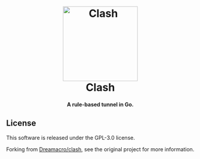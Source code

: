 <h1 align="center">
  <img src="https://github.com/fxzxmicah/clash-core/raw/main/docs/logo.png" alt="Clash" width="200">
  <br>Clash<br>
</h1>

<h4 align="center">A rule-based tunnel in Go.</h4>


## License

This software is released under the GPL-3.0 license.

Forking from [Dreamacro/clash](https://github.com/Dreamacro/clash), see the original project for more information.
